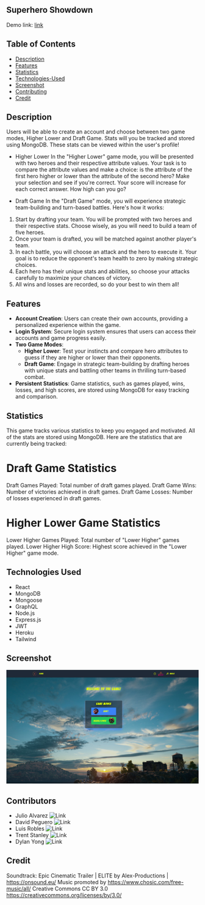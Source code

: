 ## Superhero Showdown

Demo link: [link](https://hero-showdown.herokuapp.com/)

## Table of Contents

- [Description](#description)
- [Features](#features)
- [Statistics](#statistics)
- [Technologies-Used](#technologies-used)
- [Screenshot](#screenshot)
- [Contributing](#contributors)
- [Credit](#credit)

## Description

Users will be able to create an account and choose between two game modes, Higher Lower and Draft Game. Stats will you be tracked and stored using MongoDB. These stats can be viewed within the user's profile!

- Higher Lower
  In the "Higher Lower" game mode, you will be presented with two heroes and their respective attribute values. Your task is to compare the attribute values and make a choice: is the attribute of the first hero higher or lower than the attribute of the second hero? Make your selection and see if you're correct. Your score will increase for each correct answer. How high can you go?

- Draft Game
  In the "Draft Game" mode, you will experience strategic team-building and turn-based battles. Here's how it works:

1. Start by drafting your team. You will be prompted with two heroes and their respective stats. Choose wisely, as you will need to build a team of five heroes.
2. Once your team is drafted, you will be matched against another player's team.
3. In each battle, you will choose an attack and the hero to execute it. Your goal is to reduce the opponent's team health to zero by making strategic choices.
4. Each hero has their unique stats and abilities, so choose your attacks carefully to maximize your chances of victory.
5. All wins and losses are recorded, so do your best to win them all!

## Features

- **Account Creation**: Users can create their own accounts, providing a personalized experience within the game.
- **Login System**: Secure login system ensures that users can access their accounts and game progress easily.
- **Two Game Modes**:
  - **Higher Lower**: Test your instincts and compare hero attributes to guess if they are higher or lower than their opponents.
  - **Draft Game**: Engage in strategic team-building by drafting heroes with unique stats and battling other teams in thrilling turn-based combat.
- **Persistent Statistics**: Game statistics, such as games played, wins, losses, and high scores, are stored using MongoDB for easy tracking and comparison.

## Statistics

This game tracks various statistics to keep you engaged and motivated. All of the stats are stored using MongoDB. Here are the statistics that are currently being tracked:

# Draft Game Statistics

Draft Games Played: Total number of draft games played.
Draft Game Wins: Number of victories achieved in draft games.
Draft Game Losses: Number of losses experienced in draft games.

# Higher Lower Game Statistics

Lower Higher Games Played: Total number of "Lower Higher" games played.
Lower Higher High Score: Highest score achieved in the "Lower Higher" game mode.

## Technologies Used

- React
- MongoDB
- Mongoose
- GraphQL
- Node.js
- Express.js
- JWT
- Heroku
- Tailwind

## Screenshot

![Game-Screenshot](./client/src/images/screenshot.png)

## Contributors

- Julio Alvarez ![Link](https://github.com/jalvarez322)
- David Peguero ![Link](https://github.com/DavidPeguero)
- Luis Robles ![Link](https://github.com/robles1999)
- Trent Stanley ![Link](https://github.com/trentstanley92)
- Dylan Yong ![Link](https://github.com/Suzakijun1)

## Credit

Soundtrack:
Epic Cinematic Trailer | ELITE by Alex-Productions | https://onsound.eu/
Music promoted by https://www.chosic.com/free-music/all/
Creative Commons CC BY 3.0
https://creativecommons.org/licenses/by/3.0/
